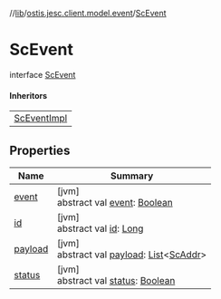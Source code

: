 //[lib](../../../index.md)/[ostis.jesc.client.model.event](../index.md)/[ScEvent](index.md)

# ScEvent

interface [ScEvent](index.md)

#### Inheritors

| |
|---|
| [ScEventImpl](../-sc-event-impl/index.md) |

## Properties

| Name | Summary |
|---|---|
| [event](event.md) | [jvm]<br>abstract val [event](event.md): [Boolean](https://kotlinlang.org/api/latest/jvm/stdlib/kotlin/-boolean/index.html) |
| [id](id.md) | [jvm]<br>abstract val [id](id.md): [Long](https://kotlinlang.org/api/latest/jvm/stdlib/kotlin/-long/index.html) |
| [payload](payload.md) | [jvm]<br>abstract val [payload](payload.md): [List](https://kotlinlang.org/api/latest/jvm/stdlib/kotlin.collections/-list/index.html)&lt;[ScAddr](../../ostis.jesc.client.model.addr/-sc-addr/index.md)&gt; |
| [status](status.md) | [jvm]<br>abstract val [status](status.md): [Boolean](https://kotlinlang.org/api/latest/jvm/stdlib/kotlin/-boolean/index.html) |
